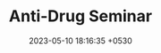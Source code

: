 ---
layout: album
title:  Anti-Drug Seminar
album_id: anti-drug-seminar
background: album
location: internal
permalink: /gallery/albums/anti-drug-seminar
date: 2023-05-10 18:16:35 +0530
categories: gallery album
---